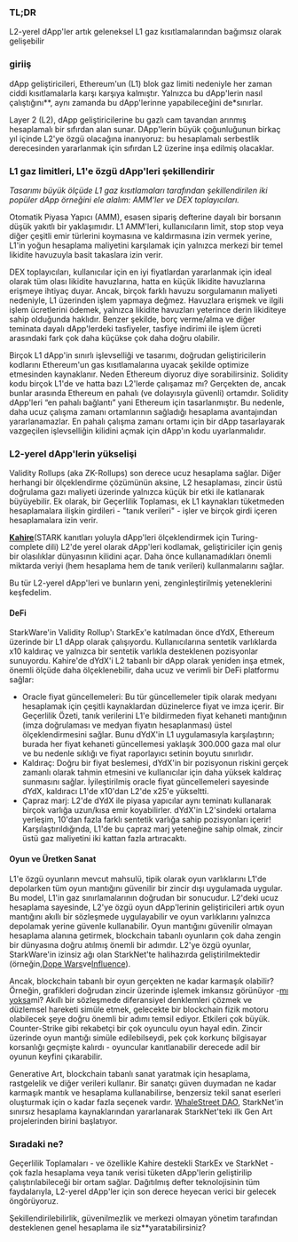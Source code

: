 ### TL;DR

L2-yerel dApp'ler artık geleneksel L1 gaz kısıtlamalarından bağımsız olarak gelişebilir

### giriiş

dApp geliştiricileri, Ethereum'un (L1) blok gaz limiti nedeniyle her zaman ciddi kısıtlamalarla karşı karşıya kalmıştır. Yalnızca bu dApp'lerin nasıl çalıştığını**, aynı zamanda bu dApp'lerin</em>ne yapabileceğini de*sınırlar.</p>

Layer 2 (L2), dApp geliştiricilerine bu gazlı cam tavandan arınmış hesaplamalı bir sıfırdan alan sunar. DApp'lerin büyük çoğunluğunun birkaç yıl içinde L2'ye özgü olacağına inanıyoruz: bu hesaplamalı serbestlik derecesinden yararlanmak için sıfırdan L2 üzerine inşa edilmiş olacaklar.

### L1 gaz limitleri, L1'e özgü dApp'leri şekillendirir

*Tasarımı büyük ölçüde L1 gaz kısıtlamaları tarafından şekillendirilen iki popüler dApp örneğini ele alalım: AMM'ler ve DEX toplayıcıları.*

Otomatik Piyasa Yapıcı (AMM), esasen sipariş defterine dayalı bir borsanın düşük yakıtlı bir yaklaşımıdır. L1 AMM'leri, kullanıcıların limit, stop stop veya diğer çeşitli emir türlerini koymasına ve kaldırmasına izin vermek yerine, L1'in yoğun hesaplama maliyetini karşılamak için yalnızca merkezi bir temel likidite havuzuyla basit takaslara izin verir.

DEX toplayıcıları, kullanıcılar için en iyi fiyatlardan yararlanmak için ideal olarak tüm olası likidite havuzlarına, hatta en küçük likidite havuzlarına erişmeye ihtiyaç duyar. Ancak, birçok farklı havuzu sorgulamanın maliyeti nedeniyle, L1 üzerinden işlem yapmaya değmez. Havuzlara erişmek ve ilgili işlem ücretlerini ödemek, yalnızca likidite havuzları yeterince derin likiditeye sahip olduğunda haklıdır. Benzer şekilde, borç verme/alma ve diğer teminata dayalı dApp'lerdeki tasfiyeler, tasfiye indirimi ile işlem ücreti arasındaki fark çok daha küçükse çok daha doğru olabilir.

Birçok L1 dApp'in sınırlı işlevselliği ve tasarımı, doğrudan geliştiricilerin kodlarını Ethereum'un gas kısıtlamalarına uyacak şekilde optimize etmesinden kaynaklanır. Neden Ethereum diyoruz diye sorabilirsiniz. Solidity kodu birçok L1'de ve hatta bazı L2'lerde çalışamaz mı? Gerçekten de, ancak bunlar arasında Ethereum en pahalı (ve dolayısıyla güvenli) ortamdır. Solidity dApp'leri “en pahalı bağlantı” yani Ethereum için tasarlanmıştır. Bu nedenle, daha ucuz çalışma zamanı ortamlarının sağladığı hesaplama avantajından yararlanamazlar. En pahalı çalışma zamanı ortamı için bir dApp tasarlayarak vazgeçilen işlevselliğin kilidini açmak için dApp'ın kodu uyarlanmalıdır.

### L2-yerel dApp'lerin yükselişi

Validity Rollups (aka ZK-Rollups) son derece ucuz hesaplama sağlar. Diğer herhangi bir ölçeklendirme çözümünün aksine, L2 hesaplaması, zincir üstü doğrulama gazı maliyeti üzerinde yalnızca küçük bir etki ile katlanarak büyüyebilir. Ek olarak, bir Geçerlilik Toplaması, ek L1 kaynakları tüketmeden hesaplamalara ilişkin girdileri - "tanık verileri" - işler ve birçok girdi içeren hesaplamalara izin verir.

**[Kahire](https://www.cairo-lang.org/)**(STARK kanıtları yoluyla dApp'leri ölçeklendirmek için Turing-complete dili) L2'de yerel olarak dApp'leri kodlamak, geliştiriciler için geniş bir olasılıklar dünyasının kilidini açar. Daha önce kullanamadıkları önemli miktarda veriyi (hem hesaplama hem de tanık verileri) kullanmalarını sağlar.

Bu tür L2-yerel dApp'leri ve bunların yeni, zenginleştirilmiş yeteneklerini keşfedelim.

#### DeFi

StarkWare'in Validity Rollup'ı StarkEx'e katılmadan önce dYdX, Ethereum üzerinde bir L1 dApp olarak çalışıyordu. Kullanıcılarına sentetik varlıklarda x10 kaldıraç ve yalnızca bir sentetik varlıkla desteklenen pozisyonlar sunuyordu. Kahire'de dYdX'i L2 tabanlı bir dApp olarak yeniden inşa etmek, önemli ölçüde daha ölçeklenebilir, daha ucuz ve verimli bir DeFi platformu sağlar:

* Oracle fiyat güncellemeleri: Bu tür güncellemeler tipik olarak medyanı hesaplamak için çeşitli kaynaklardan düzinelerce fiyat ve imza içerir. Bir Geçerlilik Özeti, tanık verilerini L1'e bildirmeden fiyat kehaneti mantığının (imza doğrulaması ve medyan fiyatın hesaplanması) üstel ölçeklendirmesini sağlar. Bunu dYdX'in L1 uygulamasıyla karşılaştırın; burada her fiyat kehaneti güncellemesi yaklaşık 300.000 gaza mal olur ve bu nedenle sıklığı ve fiyat raporlayıcı setinin boyutu sınırlıdır.
* Kaldıraç: Doğru bir fiyat beslemesi, dYdX'in bir pozisyonun riskini gerçek zamanlı olarak tahmin etmesini ve kullanıcılar için daha yüksek kaldıraç sunmasını sağlar. İyileştirilmiş oracle fiyat güncellemeleri sayesinde dYdX, kaldıracı L1'de x10'dan L2'de x25'e yükseltti.
* Çapraz marj: L2'de dYdX ile piyasa yapıcılar aynı teminatı kullanarak birçok varlığa uzun/kısa emir koyabilirler. dYdX'in L2'sindeki ortalama yerleşim, 10'dan fazla farklı sentetik varlığa sahip pozisyonları içerir! Karşılaştırıldığında, L1'de bu çapraz marj yeteneğine sahip olmak, zincir üstü gaz maliyetini iki kattan fazla artıracaktı.

#### Oyun ve Üretken Sanat

L1'e özgü oyunların mevcut mahsulü, tipik olarak oyun varlıklarını L1'de depolarken tüm oyun mantığını güvenilir bir zincir dışı uygulamada uygular. Bu model, L1'in gaz sınırlamalarının doğrudan bir sonucudur. L2'deki ucuz hesaplama sayesinde, L2'ye özgü oyun dApp'lerinin geliştiricileri artık oyun mantığını akıllı bir sözleşmede uygulayabilir ve oyun varlıklarını yalnızca depolamak yerine güvenle kullanabilir. Oyun mantığını güvenilir olmayan hesaplama alanına getirmek, blockchain tabanlı oyunların çok daha zengin bir dünyasına doğru atılmış önemli bir adımdır. L2'ye özgü oyunlar, StarkWare'in izinsiz ağı olan StarkNet'te halihazırda geliştirilmektedir (örneğin,[Dope Wars](https://github.com/dopedao/RYO)ve[Influence](https://medium.com/influenceth/influence-to-launch-on-starknet-afd3c26ea25a)).

Ancak, blockchain tabanlı bir oyun gerçekten ne kadar karmaşık olabilir? Örneğin, grafikleri doğrudan zincir üzerinde işlemek imkansız görünüyor -[mı yoksa](https://twitter.com/guiltygyoza/status/1449637155001798657)mi? Akıllı bir sözleşmede diferansiyel denklemleri çözmek ve düzlemsel hareketi simüle etmek, gelecekte bir blockchain fizik motoru olabilecek şeye doğru önemli bir adımı temsil ediyor. Etkileri çok büyük. Counter-Strike gibi rekabetçi bir çok oyunculu oyun hayal edin. Zincir üzerinde oyun mantığı simüle edilebilseydi, pek çok korkunç bilgisayar korsanlığı geçmişte kalırdı - oyuncular kanıtlanabilir derecede adil bir oyunun keyfini çıkarabilir.

Generative Art, blockchain tabanlı sanat yaratmak için hesaplama, rastgelelik ve diğer verileri kullanır. Bir sanatçı güven duymadan ne kadar karmaşık mantık ve hesaplama kullanabilirse, benzersiz tekil sanat eserleri oluşturmak için o kadar fazla seçenek vardır. [WhaleStreet DAO](https://blog.whalestreet.xyz/whalestreet-dao-to-launch-gen-art-ecosystem-on-ethereum-with-starknet/), StarkNet'in sınırsız hesaplama kaynaklarından yararlanarak StarkNet'teki ilk Gen Art projelerinden birini başlatıyor.

### Sıradaki ne?

Geçerlilik Toplamaları - ve özellikle Kahire destekli StarkEx ve StarkNet - çok fazla hesaplama veya tanık verisi tüketen dApp'lerin geliştirilip çalıştırılabileceği bir ortam sağlar. Dağıtılmış defter teknolojisinin tüm faydalarıyla, L2-yerel dApp'ler için son derece heyecan verici bir gelecek öngörüyoruz.

Şekillendirilebilirlik, güvenilmezlik ve merkezi olmayan yönetim tarafından desteklenen genel hesaplama ile siz**yaratabilirsiniz?
